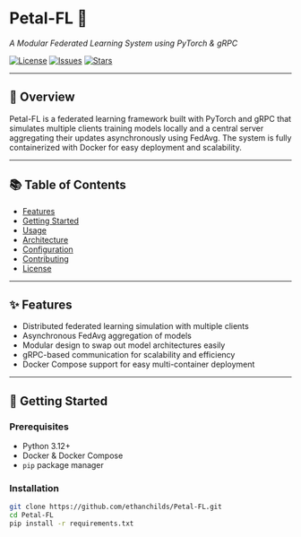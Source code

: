 # Petal-FL 🌸
*A Modular Federated Learning System using PyTorch & gRPC*

[![License](https://img.shields.io/github/license/ethanchilds/Petal-FL)](LICENSE)
[![Issues](https://img.shields.io/github/issues/ethanchilds/Petal-FL)](https://github.com/ethanchilds/Petal-FL/issues)
[![Stars](https://img.shields.io/github/stars/ethanchilds/Petal-FL?style=social)](https://github.com/ethanchilds/Petal-FL/stargazers)

---

## 📖 Overview

Petal-FL is a federated learning framework built with PyTorch and gRPC that simulates multiple clients training models locally and a central server aggregating their updates asynchronously using FedAvg. The system is fully containerized with Docker for easy deployment and scalability.

---

## 📚 Table of Contents

- [Features](#features)
- [Getting Started](#getting-started)
- [Usage](#usage)
- [Architecture](#architecture)
- [Configuration](#configuration)
- [Contributing](#contributing)
- [License](#license)

---

## ✨ Features

- Distributed federated learning simulation with multiple clients
- Asynchronous FedAvg aggregation of models
- Modular design to swap out model architectures easily
- gRPC-based communication for scalability and efficiency
- Docker Compose support for easy multi-container deployment

---

## 🚀 Getting Started

### Prerequisites

- Python 3.12+
- Docker & Docker Compose
- `pip` package manager

### Installation

```bash
git clone https://github.com/ethanchilds/Petal-FL.git
cd Petal-FL
pip install -r requirements.txt
